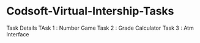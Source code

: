 # Codsoft-Virtual-Intership-Tasks
Task Details
TAsk 1 : Number Game
Task 2 : Grade Calculator
Task 3 : Atm Interface
